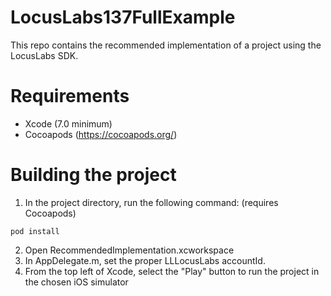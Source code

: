 # LocusLabs137FullExample
This repo contains the recommended implementation of a project using the LocusLabs SDK.

# Requirements
* Xcode (7.0 minimum)
* Cocoapods (https://cocoapods.org/)

# Building the project
1. In the project directory, run the following command: (requires Cocoapods)
  ```
  pod install
  ```
2. Open RecommendedImplementation.xcworkspace
3. In AppDelegate.m, set the proper LLLocusLabs accountId.
4. From the top left of Xcode, select the "Play" button to run the project in the chosen iOS simulator
